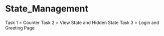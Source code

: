 # State_Management
Task 1 = Counter
Task 2 = View State and Hidden State
Task 3 = Login and Greeting Page
